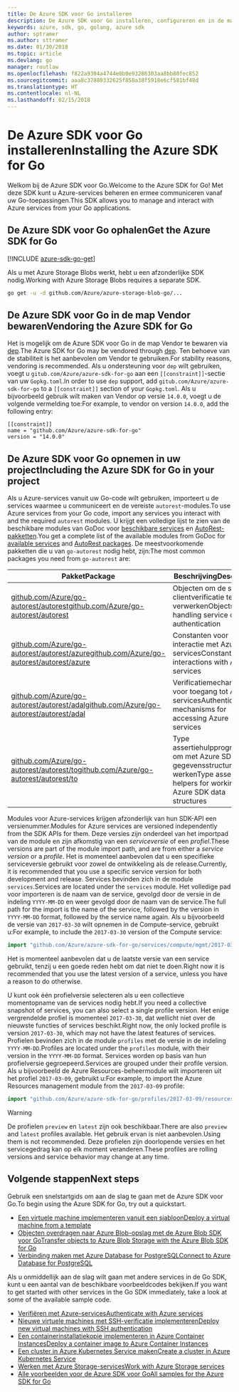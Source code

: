 ```yaml
---
title: De Azure SDK voor Go installeren
description: De Azure SDK voor Go installeren, configureren en in de map Vendor bewaren.
keywords: azure, sdk, go, golang, azure sdk
author: sptramer
ms.author: sttramer
ms.date: 01/30/2018
ms.topic: article
ms.devlang: go
manager: routlaw
ms.openlocfilehash: f822a9304a4744e0b0e93286303aa8bb80fec852
ms.sourcegitcommit: aaa8c37880332625f858a38f5918e6cf581bf48d
ms.translationtype: HT
ms.contentlocale: nl-NL
ms.lasthandoff: 02/15/2018
---
```

# <a name="installing-the-azure-sdk-for-go"></a><span data-ttu-id="bc9c1-104">De Azure SDK voor Go installeren</span><span class="sxs-lookup"><span data-stu-id="bc9c1-104">Installing the Azure SDK for Go</span></span>

<span data-ttu-id="bc9c1-105">Welkom bij de Azure SDK voor Go.</span><span class="sxs-lookup"><span data-stu-id="bc9c1-105">Welcome to the Azure SDK for Go!</span></span> <span data-ttu-id="bc9c1-106">Met deze SDK kunt u Azure-services beheren en ermee communiceren vanaf uw Go-toepassingen.</span><span class="sxs-lookup"><span data-stu-id="bc9c1-106">This SDK allows you to manage and interact with Azure services from your Go applications.</span></span>

## <a name="get-the-azure-sdk-for-go"></a><span data-ttu-id="bc9c1-107">De Azure SDK voor Go ophalen</span><span class="sxs-lookup"><span data-stu-id="bc9c1-107">Get the Azure SDK for Go</span></span>

[!INCLUDE [azure-sdk-go-get](includes/azure-sdk-go-get.md)]

<span data-ttu-id="bc9c1-108">Als u met Azure Storage Blobs werkt, hebt u een afzonderlijke SDK nodig.</span><span class="sxs-lookup"><span data-stu-id="bc9c1-108">Working with Azure Storage Blobs requires a separate SDK.</span></span>

```bash
go get -u -d github.com/Azure/azure-storage-blob-go/...
```

## <a name="vendoring-the-azure-sdk-for-go"></a><span data-ttu-id="bc9c1-109">De Azure SDK voor Go in de map Vendor bewaren</span><span class="sxs-lookup"><span data-stu-id="bc9c1-109">Vendoring the Azure SDK for Go</span></span>

<span data-ttu-id="bc9c1-110">Het is mogelijk om de Azure SDK voor Go in de map Vendor te bewaren via [dep](https://github.com/golang/dep).</span><span class="sxs-lookup"><span data-stu-id="bc9c1-110">The Azure SDK for Go may be vendored through [dep](https://github.com/golang/dep).</span></span> <span data-ttu-id="bc9c1-111">Ten behoeve van de stabiliteit is het aanbevolen om Vendor te gebruiken.</span><span class="sxs-lookup"><span data-stu-id="bc9c1-111">For stability reasons, vendoring is recommended.</span></span> <span data-ttu-id="bc9c1-112">Als u ondersteuning voor `dep` wilt gebruiken, voegt u `gitub.com/Azure/azure-sdk-for-go` aan een `[[constraint]]`-sectie van uw `Gopkg.toml`.</span><span class="sxs-lookup"><span data-stu-id="bc9c1-112">In order to use `dep` support, add `gitub.com/Azure/azure-sdk-for-go` to a `[[constraint]]` section of your `Gopkg.toml`.</span></span> <span data-ttu-id="bc9c1-113">Als u bijvoorbeeld gebruik wilt maken van Vendor op versie `14.0.0`, voegt u de volgende vermelding toe:</span><span class="sxs-lookup"><span data-stu-id="bc9c1-113">For example, to vendor on version `14.0.0`, add the following entry:</span></span>

```
[[constraint]]
name = "github.com/Azure/azure-sdk-for-go"
version = "14.0.0"
```

## <a name="including-the-azure-sdk-for-go-in-your-project"></a><span data-ttu-id="bc9c1-114">De Azure SDK voor Go opnemen in uw project</span><span class="sxs-lookup"><span data-stu-id="bc9c1-114">Including the Azure SDK for Go in your project</span></span>

<span data-ttu-id="bc9c1-115">Als u Azure-services vanuit uw Go-code wilt gebruiken, importeert u de services waarmee u communiceert en de vereiste `autorest`-modules.</span><span class="sxs-lookup"><span data-stu-id="bc9c1-115">To use Azure services from your Go code, import any services you interact with and the required `autorest` modules.</span></span>
<span data-ttu-id="bc9c1-116">U krijgt een volledige lijst te zien van de beschikbare modules van GoDoc voor [beschikbare services](https://godoc.org/github.com/Azure/azure-sdk-for-go) en [AutoRest-pakketten](https://godoc.org/github.com/Azure/go-autorest).</span><span class="sxs-lookup"><span data-stu-id="bc9c1-116">You get a complete list of the available modules from GoDoc for [available services](https://godoc.org/github.com/Azure/azure-sdk-for-go) and [AutoRest packages](https://godoc.org/github.com/Azure/go-autorest).</span></span> <span data-ttu-id="bc9c1-117">De meestvoorkomende pakketten die u van `go-autorest` nodig hebt, zijn:</span><span class="sxs-lookup"><span data-stu-id="bc9c1-117">The most common packages you need from `go-autorest` are:</span></span>

| <span data-ttu-id="bc9c1-118">Pakket</span><span class="sxs-lookup"><span data-stu-id="bc9c1-118">Package</span></span> | <span data-ttu-id="bc9c1-119">Beschrijving</span><span class="sxs-lookup"><span data-stu-id="bc9c1-119">Description</span></span> |
|---------|-------------|
| <span data-ttu-id="bc9c1-120">[github.com/Azure/go-autorest/autorest][autorest]</span><span class="sxs-lookup"><span data-stu-id="bc9c1-120">[github.com/Azure/go-autorest/autorest][autorest]</span></span> | <span data-ttu-id="bc9c1-121">Objecten om de service-clientverificatie te verwerken</span><span class="sxs-lookup"><span data-stu-id="bc9c1-121">Objects for handling service client authentication</span></span> |
| <span data-ttu-id="bc9c1-122">[github.com/Azure/go-autorest/autorest/azure][autorest/azure]</span><span class="sxs-lookup"><span data-stu-id="bc9c1-122">[github.com/Azure/go-autorest/autorest/azure][autorest/azure]</span></span> | <span data-ttu-id="bc9c1-123">Constanten voor interactie met Azure-services</span><span class="sxs-lookup"><span data-stu-id="bc9c1-123">Constants for interactions with Azure services</span></span> |
| <span data-ttu-id="bc9c1-124">[github.com/Azure/go-autorest/autorest/adal][autorest/adal]</span><span class="sxs-lookup"><span data-stu-id="bc9c1-124">[github.com/Azure/go-autorest/autorest/adal][autorest/adal]</span></span> | <span data-ttu-id="bc9c1-125">Verificatiemechanismen voor toegang tot Azure-services</span><span class="sxs-lookup"><span data-stu-id="bc9c1-125">Authentication mechanisms for accessing Azure services</span></span> |
| <span data-ttu-id="bc9c1-126">[github.com/Azure/go-autorest/autorest/to][autorest/to]</span><span class="sxs-lookup"><span data-stu-id="bc9c1-126">[github.com/Azure/go-autorest/autorest/to][autorest/to]</span></span> | <span data-ttu-id="bc9c1-127">Type assertiehulpprogramma's om met Azure SDK-gegevensstructuren te werken</span><span class="sxs-lookup"><span data-stu-id="bc9c1-127">Type assertion helpers for working with Azure SDK data structures</span></span> |

[autorest]: https://godoc.org/github.com/Azure/go-autorest/autorest
[autorest/azure]: https://godoc.org/github.com/Azure/go-autorest/autorest/azure
[autorest/adal]: https://godoc.org/github.com/Azure/go-autorest/autorest/adal
[autorest/to]: https://godoc.org/github.com/Azure/go-autorest/autorest/to

<span data-ttu-id="bc9c1-128">Modules voor Azure-services krijgen afzonderlijk van hun SDK-API een versienummer.</span><span class="sxs-lookup"><span data-stu-id="bc9c1-128">Modules for Azure services are versioned independently from the SDK APIs for them.</span></span> <span data-ttu-id="bc9c1-129">Deze versies zijn onderdeel van het importpad van de module en zijn afkomstig van een _serviceversie_ of een _profiel_.</span><span class="sxs-lookup"><span data-stu-id="bc9c1-129">These versions are part of the module import path, and are from either a _service version_ or a _profile_.</span></span> <span data-ttu-id="bc9c1-130">Het is momenteel aanbevolen dat u een specifieke serviceversie gebruikt voor zowel de ontwikkeling als de release.</span><span class="sxs-lookup"><span data-stu-id="bc9c1-130">Currently, it is recommended that you use a specific service version for both development and release.</span></span> <span data-ttu-id="bc9c1-131">Services bevinden zich in de module `services`.</span><span class="sxs-lookup"><span data-stu-id="bc9c1-131">Services are located under the `services` module.</span></span> <span data-ttu-id="bc9c1-132">Het volledige pad voor importeren is de naam van de service, gevolgd door de versie in de indeling `YYYY-MM-DD` en weer gevolgd door de naam van de service.</span><span class="sxs-lookup"><span data-stu-id="bc9c1-132">The full path for the import is the name of the service, followed by the version in `YYYY-MM-DD` format, followed by the service name again.</span></span> <span data-ttu-id="bc9c1-133">Als u bijvoorbeeld de versie van `2017-03-30` wilt opnemen in de Compute-service, gebruikt u:</span><span class="sxs-lookup"><span data-stu-id="bc9c1-133">For example, to include the `2017-03-30` version of the Compute service:</span></span>

```go
import "github.com/Azure/azure-sdk-for-go/services/compute/mgmt/2017-03-30/compute"
```

<span data-ttu-id="bc9c1-134">Het is momenteel aanbevolen dat u de laatste versie van een service gebruikt, tenzij u een goede reden hebt om dat niet te doen.</span><span class="sxs-lookup"><span data-stu-id="bc9c1-134">Right now it is recommended that you use the latest version of a service, unless you have a reason to do otherwise.</span></span>

<span data-ttu-id="bc9c1-135">U kunt ook één profielversie selecteren als u een collectieve momentopname van de services nodig hebt.</span><span class="sxs-lookup"><span data-stu-id="bc9c1-135">If you need a collective snapshot of services, you can also select a single profile version.</span></span> <span data-ttu-id="bc9c1-136">Het enige vergrendelde profiel is momenteel `2017-03-30`, dat wellicht niet over de nieuwste functies of services beschikt.</span><span class="sxs-lookup"><span data-stu-id="bc9c1-136">Right now, the only locked profile is version `2017-03-30`, which may not have the latest features of services.</span></span> <span data-ttu-id="bc9c1-137">Profielen bevinden zich in de module `profiles` met de versie in de indeling `YYYY-MM-DD`.</span><span class="sxs-lookup"><span data-stu-id="bc9c1-137">Profiles are located under the `profiles` module, with their version in the `YYYY-MM-DD` format.</span></span> <span data-ttu-id="bc9c1-138">Services worden op basis van hun profielversie gegroepeerd.</span><span class="sxs-lookup"><span data-stu-id="bc9c1-138">Services are grouped under their profile version.</span></span> <span data-ttu-id="bc9c1-139">Als u bijvoorbeeld de Azure Resources-beheermodule wilt importeren uit het profiel `2017-03-09`, gebruikt u:</span><span class="sxs-lookup"><span data-stu-id="bc9c1-139">For example, to import the Azure Resources management module from the `2017-03-09` profile:</span></span>

```go
import "github.com/Azure/azure-sdk-for-go/profiles/2017-03-09/resources/mgmt/resources"
```

> [!WARNING]
> <span data-ttu-id="bc9c1-140">De profielen `preview` en `latest` zijn ook beschikbaar.</span><span class="sxs-lookup"><span data-stu-id="bc9c1-140">There are also `preview` and `latest` profiles available.</span></span> <span data-ttu-id="bc9c1-141">Het gebruik ervan is niet aanbevolen.</span><span class="sxs-lookup"><span data-stu-id="bc9c1-141">Using them is not recommended.</span></span> <span data-ttu-id="bc9c1-142">Deze profielen zijn doorlopende versies en het servicegedrag kan op elk moment veranderen.</span><span class="sxs-lookup"><span data-stu-id="bc9c1-142">These profiles are rolling versions and service behavior may change at any time.</span></span>

## <a name="next-steps"></a><span data-ttu-id="bc9c1-143">Volgende stappen</span><span class="sxs-lookup"><span data-stu-id="bc9c1-143">Next steps</span></span>

<span data-ttu-id="bc9c1-144">Gebruik een snelstartgids om aan de slag te gaan met de Azure SDK voor Go.</span><span class="sxs-lookup"><span data-stu-id="bc9c1-144">To begin using the Azure SDK for Go, try out a quickstart.</span></span>

* [<span data-ttu-id="bc9c1-145">Een virtuele machine implementeren vanuit een sjabloon</span><span class="sxs-lookup"><span data-stu-id="bc9c1-145">Deploy a virtual machine from a template</span></span>](azure-sdk-go-qs-vm.md)
* [<span data-ttu-id="bc9c1-146">Objecten overdragen naar Azure Blob-opslag met de Azure Blob SDK voor Go</span><span class="sxs-lookup"><span data-stu-id="bc9c1-146">Transfer objects to Azure Blob Storage with the Azure Blob SDK for Go</span></span>](/azure/storage/blobs/storage-quickstart-blobs-go?toc=%2fgo%2fazure%2ftoc.json)
* [<span data-ttu-id="bc9c1-147">Verbinding maken met Azure Database for PostgreSQL</span><span class="sxs-lookup"><span data-stu-id="bc9c1-147">Connect to Azure Database for PostgreSQL</span></span>](/azure/postgresql/connect-go?toc=%2fgo%2fazure%2ftoc.json)

<span data-ttu-id="bc9c1-148">Als u onmiddellijk aan de slag wilt gaan met andere services in de Go SDK, kunt u een aantal van de beschikbare voorbeeldcodes bekijken.</span><span class="sxs-lookup"><span data-stu-id="bc9c1-148">If you want to get started with other services in the Go SDK immediately, take a look at some of the available sample code.</span></span>

* [<span data-ttu-id="bc9c1-149">Verifiëren met Azure-services</span><span class="sxs-lookup"><span data-stu-id="bc9c1-149">Authenticate with Azure services</span></span>](https://github.com/Azure-Samples/azure-sdk-for-go-samples/tree/master/iam)
* [<span data-ttu-id="bc9c1-150">Nieuwe virtuele machines met SSH-verificatie implementeren</span><span class="sxs-lookup"><span data-stu-id="bc9c1-150">Deploy new virtual machines with SSH authentication</span></span>](https://github.com/Azure-Samples/azure-sdk-for-go-samples/tree/master/compute)
* [<span data-ttu-id="bc9c1-151">Een containerinstallatiekopie implementeren in Azure Container Instances</span><span class="sxs-lookup"><span data-stu-id="bc9c1-151">Deploy a container image to Azure Container Instances</span></span>](https://github.com/Azure-Samples/azure-sdk-for-go-samples/tree/master/containerinstance)
* [<span data-ttu-id="bc9c1-152">Een cluster in Azure Kubernetes Service maken</span><span class="sxs-lookup"><span data-stu-id="bc9c1-152">Create a cluster in Azure Kubernetes Service</span></span>](https://github.com/Azure-Samples/azure-sdk-for-go-samples/tree/master/containerservice)
* [<span data-ttu-id="bc9c1-153">Werken met Azure Storage-services</span><span class="sxs-lookup"><span data-stu-id="bc9c1-153">Work with Azure Storage services</span></span>](https://github.com/Azure-Samples/azure-sdk-for-go-samples/tree/master/storage)
* [<span data-ttu-id="bc9c1-154">Alle voorbeelden voor de Azure SDK voor Go</span><span class="sxs-lookup"><span data-stu-id="bc9c1-154">All samples for the Azure SDK for Go</span></span>](https://github.com/azure-samples/azure-sdk-for-go-samples)

